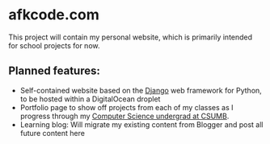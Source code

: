 # afkcode.com
This project will contain my personal website, which is primarily intended for school projects for now.

## Planned features:
- Self-contained website based on the [Django](https://www.djangoproject.com/) web framework for Python, to be hosted within a DigitalOcean droplet
- Portfolio page to show off projects from each of my classes as I progress through my [Computer Science undergrad at CSUMB](https://csumb.edu/csonline/).
- Learning blog: Will migrate my existing content from Blogger and post all future content here
